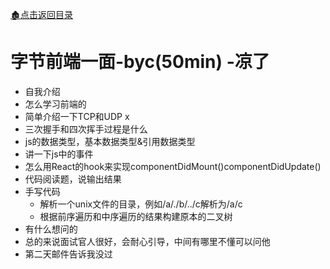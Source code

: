[:derelict_house:点击返回目录](../README.md)

# 字节前端一面-byc(50min) -凉了
* 自我介绍
* 怎么学习前端的
* 简单介绍一下TCP和UDP	x
* 三次握手和四次挥手过程是什么
* js的数据类型，基本数据类型&引用数据类型
* 讲一下js中的事件
* 怎么用React的hook来实现componentDidMount()componentDidUpdate()
* 代码阅读题，说输出结果
* 手写代码
	* 解析一个unix文件的目录，例如/a/./b/../c解析为/a/c
	* 根据前序遍历和中序遍历的结果构建原本的二叉树
* 有什么想问的
* 总的来说面试官人很好，会耐心引导，中间有哪里不懂可以问他
* 第二天邮件告诉我没过

